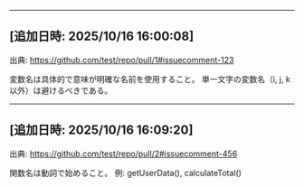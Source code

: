 
---
## [追加日時: 2025/10/16 16:00:08]
出典: https://github.com/test/repo/pull/1#issuecomment-123

変数名は具体的で意味が明確な名前を使用すること。
単一文字の変数名（i, j, k以外）は避けるべきである。


---
## [追加日時: 2025/10/16 16:09:20]
出典: https://github.com/test/repo/pull/2#issuecomment-456

関数名は動詞で始めること。
例: getUserData(), calculateTotal()

